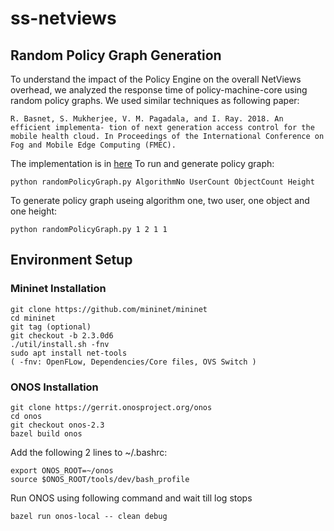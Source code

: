 # ss-netviews
## Random Policy Graph Generation
To understand the impact of the Policy Engine on the overall NetViews overhead, we analyzed the response time of policy-machine-core using random policy graphs. We used similar techniques as following paper:
```
R. Basnet, S. Mukherjee, V. M. Pagadala, and I. Ray. 2018. An efficient implementa- tion of next generation access control for the mobile health cloud. In Proceedings of the International Conference on Fog and Mobile Edge Computing (FMEC).
```
The implementation is in [here](https://github.com/netviews/ss-netviews/tree/master/random-graph-generation)
To run and generate policy graph:
```
python randomPolicyGraph.py AlgorithmNo UserCount ObjectCount Height
```
To generate policy graph useing algorithm one, two user, one object and one height:
```
python randomPolicyGraph.py 1 2 1 1
```

## Environment Setup
### Mininet Installation
```
git clone https://github.com/mininet/mininet
cd mininet
git tag (optional)
git checkout -b 2.3.0d6
./util/install.sh -fnv
sudo apt install net-tools
( -fnv: OpenFLow, Dependencies/Core files, OVS Switch )
```
### ONOS Installation
```
git clone https://gerrit.onosproject.org/onos
cd onos
git checkout onos-2.3
bazel build onos
```
Add the following 2 lines to ~/.bashrc:
```
export ONOS_ROOT=~/onos
source $ONOS_ROOT/tools/dev/bash_profile
```
Run ONOS using following command and wait till log stops
```
bazel run onos-local -- clean debug
```
